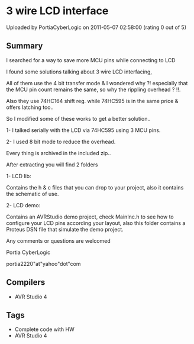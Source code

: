 # 3 wire LCD interface

Uploaded by PortiaCyberLogic on 2011-05-07 02:58:00 (rating 0 out of 5)

## Summary

I searched for a way to save more MCU pins while connecting to LCD


I found some solutions talking about 3 wire LCD interfacing,  

All of them use the 4 bit transfer mode & I wondered why ?! especially that the MCU pin count remains the same, so why the rippling overhead ? !!.  

Also they use 74HC164 shift reg. while 74HC595 is in the same price & offers latching too..


So I modified some of these works to get a better solution..


1- I talked serially with the LCD via 74HC595 using 3 MCU pins.  

2- I used 8 bit mode to reduce the overhead.


Every thing is archived in the included zip..


After extracting you will find 2 folders  

1- LCD lib:  

Contains the h & c files that you can drop to your project, also it contains the schematic of use.  

2- LCD demo:  

Contains an AVRStudio demo project, check MainInc.h to see how to configure your LCD pins according your layout, also this folder contains a Proteus DSN file that simulate the demo project.


Any comments or questions are welcomed  

Portia CyberLogic  

portia2220"at"yahoo"dot"com

## Compilers

- AVR Studio 4

## Tags

- Complete code with HW
- AVR Studio 4
